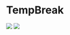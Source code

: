 TempBreak
=========

<img src="http://i.imgur.com/69F8jv5.png"/>      

<img src="http://i.imgur.com/8fiB9sG.png"/>      
